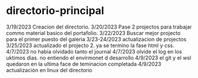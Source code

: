# directorio-principal

3/19/2023 Creacion del directorio.
3/20/2023 Pase 2 projectos para trabajar commo material basico del portafolio.
3/22/2023 Buscar mejor projecto para el primer puesto del galeria
3/23-24/2023 actualizacion de projectos
3/25/2023 actualizado el projecto 2. ya se termino la fase html y css.
4/7/2023 no habia olvidado tanto el journal
4/7/2023 olvide el log en los uktimos dias. no entiendo el envirmonet d desarrollo
4/9/2023 el git y el wsl quedaron en la ultima face de teminacion completada
4/9/2023 actualización en linux del directorio
